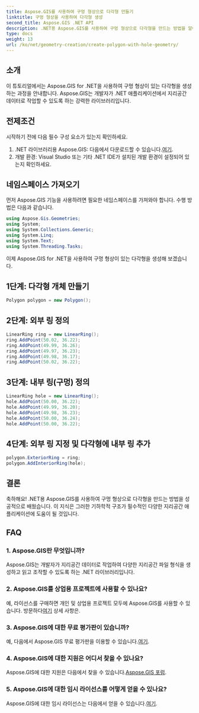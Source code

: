 ```yaml
---
title: Aspose.GIS를 사용하여 구멍 형상으로 다각형 만들기
linktitle: 구멍 형상을 사용하여 다각형 생성
second_title: Aspose.GIS .NET API
description: .NET용 Aspose.GIS를 사용하여 구멍 형상으로 다각형을 만드는 방법을 알아보세요. 코드 예제가 포함된 단계별 튜토리얼입니다.
type: docs
weight: 13
url: /ko/net/geometry-creation/create-polygon-with-hole-geometry/
---
```

## 소개
이 튜토리얼에서는 Aspose.GIS for .NET을 사용하여 구멍 형상이 있는 다각형을 생성하는 과정을 안내합니다. Aspose.GIS는 개발자가 .NET 애플리케이션에서 지리공간 데이터로 작업할 수 있도록 하는 강력한 라이브러리입니다. 
## 전제조건
시작하기 전에 다음 필수 구성 요소가 있는지 확인하세요.
1. .NET 라이브러리용 Aspose.GIS: 다음에서 다운로드할 수 있습니다.[여기](https://releases.aspose.com/gis/net/).
2. 개발 환경: Visual Studio 또는 기타 .NET IDE가 설치된 개발 환경이 설정되어 있는지 확인하세요.
## 네임스페이스 가져오기
먼저 Aspose.GIS 기능을 사용하려면 필요한 네임스페이스를 가져와야 합니다. 수행 방법은 다음과 같습니다.

```csharp
using Aspose.Gis.Geometries;
using System;
using System.Collections.Generic;
using System.Linq;
using System.Text;
using System.Threading.Tasks;
```

이제 Aspose.GIS for .NET을 사용하여 구멍 형상이 있는 다각형을 생성해 보겠습니다.
## 1단계: 다각형 개체 만들기
```csharp
Polygon polygon = new Polygon();
```
## 2단계: 외부 링 정의
```csharp
LinearRing ring = new LinearRing();
ring.AddPoint(50.02, 36.22);
ring.AddPoint(49.99, 36.26);
ring.AddPoint(49.97, 36.23);
ring.AddPoint(49.98, 36.17);
ring.AddPoint(50.02, 36.22);
```
## 3단계: 내부 링(구멍) 정의
```csharp
LinearRing hole = new LinearRing();
hole.AddPoint(50.00, 36.22);
hole.AddPoint(49.99, 36.20);
hole.AddPoint(49.98, 36.23);
hole.AddPoint(50.00, 36.24);
hole.AddPoint(50.00, 36.22);
```
## 4단계: 외부 링 지정 및 다각형에 내부 링 추가
```csharp
polygon.ExteriorRing = ring;
polygon.AddInteriorRing(hole);
```
## 결론
축하해요! .NET용 Aspose.GIS를 사용하여 구멍 형상으로 다각형을 만드는 방법을 성공적으로 배웠습니다. 이 지식은 그러한 기하학적 구조가 필수적인 다양한 지리공간 애플리케이션에 도움이 될 것입니다.
## FAQ
### 1. Aspose.GIS란 무엇입니까?
Aspose.GIS는 개발자가 지리공간 데이터로 작업하여 다양한 지리공간 파일 형식을 생성하고 읽고 조작할 수 있도록 하는 .NET 라이브러리입니다.
### 2. Aspose.GIS를 상업용 프로젝트에 사용할 수 있나요?
 예, 라이선스를 구매하면 개인 및 상업용 프로젝트 모두에 Aspose.GIS를 사용할 수 있습니다. 방문하다[여기](https://purchase.aspose.com/buy) 상세 사항은.
### 3. Aspose.GIS에 대한 무료 평가판이 있습니까?
 예, 다음에서 Aspose.GIS 무료 평가판을 이용할 수 있습니다.[여기](https://releases.aspose.com/).
### 4. Aspose.GIS에 대한 지원은 어디서 찾을 수 있나요?
 Aspose.GIS에 대한 지원은 다음에서 찾을 수 있습니다.[Aspose.GIS 포럼](https://forum.aspose.com/c/gis/33).
### 5. Aspose.GIS에 대한 임시 라이선스를 어떻게 얻을 수 있나요?
 Aspose.GIS에 대한 임시 라이선스는 다음에서 얻을 수 있습니다.[여기](https://purchase.aspose.com/temporary-license/).